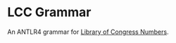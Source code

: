 # LCC Grammar

An ANTLR4 grammar for [Library of Congress Numbers](https://en.wikipedia.org/wiki/Library_of_Congress_Classification).

